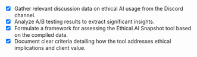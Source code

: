 - [x] Gather relevant discussion data on ethical AI usage from the Discord channel.
- [x] Analyze A/B testing results to extract significant insights.
- [x] Formulate a framework for assessing the Ethical AI Snapshot tool based on the compiled data.
- [x] Document clear criteria detailing how the tool addresses ethical implications and client value.